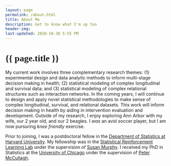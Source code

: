 ```yaml
---
layout: page
permalink: /about.html
title: About Me
description: Get to know what I'm up too
header-img: 
last-updated: 2020-10-30 5:55 PM
---
```


<h1 class="mx-auto" style="font-family:Courgette;">{{ page.title }}</h1>

My current work involves three complementary research themes: (1) experimental design and data analytic methods to inform multi-stage decision making in health; (2) statistical modeling of complex longitudinal and survival data; and
(3) statistical modeling of complex relational structures such as interaction networks. In the coming years, I will continue to design and apply novel statistical methodologies to make sense of complex longitudinal, survival, and relational datasets. This work will inform decision making in health by aiding in intervention evaluation and development. Outside of my research, I enjoy exploring Ann Arbor with my wife, our 2 year old, and our 2 beagles.  I *was* an avid soccer player, but I am now pursuring *knee friendly* exercise.

Prior to joining, I was a postdoctoral fellow in the [Department of
Statistics at Harvard University](https://statistics.fas.harvard.edu).  My fellowship was in the [Statistical Reinforcement Learning Lab](http://people.seas.harvard.edu/~samurphy/lab/overview.html) under the supervision of [Susan Murphy](people.seas.harvard.edu/~samurphy/). I received my PhD in Statistics at the [University of Chicago](http://galton.uchicago.edu) under the supervision of [Peter McCullagh](http://galton.uchicago.edu/~pmcc/).



